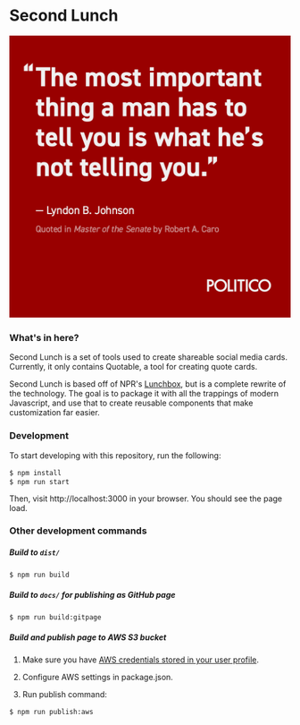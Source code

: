 # Second Lunch

![Quotable example](example/quotable.png)

### What's in here?

Second Lunch is a set of tools used to create shareable social media cards. Currently, it only contains Quotable, a tool for creating quote cards.

Second Lunch is based off of NPR's [Lunchbox](https://github.com/nprapps/lunchbox), but is a complete rewrite of the technology. The goal is to package it with all the trappings of modern Javascript, and use that to create reusable components that make customization far easier.

### Development

To start developing with this repository, run the following:

```
$ npm install
$ npm run start
```

Then, visit http://localhost:3000 in your browser. You should see the page load.

### Other development commands

##### Build to `dist/`

```
$ npm run build
```

##### Build to `docs/` for publishing as GitHub page

```
$ npm run build:gitpage
```

##### Build and publish page to AWS S3 bucket

1. Make sure you have [AWS credentials stored in your user profile](https://docs.aws.amazon.com/cli/latest/userguide/cli-config-files.html).

2. Configure AWS settings in package.json.

3. Run publish command:

  ```
  $ npm run publish:aws
  ```


